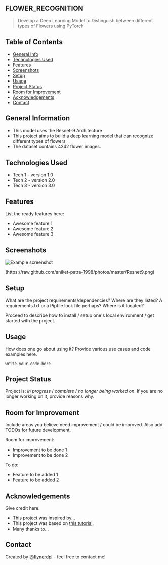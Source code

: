 ## FLOWER_RECOGNITION
> Develop a Deep Learning Model to Distinguish between different types of Flowers using PyTorch 

## Table of Contents
* [General Info](#general-information)
* [Technologies Used](#technologies-used)
* [Features](#features)
* [Screenshots](#screenshots)
* [Setup](#setup)
* [Usage](#usage)
* [Project Status](#project-status)
* [Room for Improvement](#room-for-improvement)
* [Acknowledgements](#acknowledgements)
* [Contact](#contact)
<!-- * [License](#license) -->


## General Information
- This model uses the Resnet-9 Architecture
- This project aims to build a deep learning model that can recognize different types of flowers
- The dataset contains 4242 flower images.
<!-- You don't have to answer all the questions - just the ones relevant to your project. -->


## Technologies Used
- Tech 1 - version 1.0
- Tech 2 - version 2.0
- Tech 3 - version 3.0


## Features
List the ready features here:
- Awesome feature 1
- Awesome feature 2
- Awesome feature 3


## Screenshots
![Example screenshot](./img/RESNET9.png)
<!-- If you have screenshots you'd like to share, include them here. -->(https://raw.github.com/aniket-patra-1998/photos/master/Resnet9.png)


## Setup
What are the project requirements/dependencies? Where are they listed? A requirements.txt or a Pipfile.lock file perhaps? Where is it located?

Proceed to describe how to install / setup one's local environment / get started with the project.


## Usage
How does one go about using it?
Provide various use cases and code examples here.

`write-your-code-here`


## Project Status
Project is: _in progress_ / _complete_ / _no longer being worked on_. If you are no longer working on it, provide reasons why.


## Room for Improvement
Include areas you believe need improvement / could be improved. Also add TODOs for future development.

Room for improvement:
- Improvement to be done 1
- Improvement to be done 2

To do:
- Feature to be added 1
- Feature to be added 2


## Acknowledgements
Give credit here.
- This project was inspired by...
- This project was based on [this tutorial](https://www.example.com).
- Many thanks to...


## Contact
Created by [@flynerdpl](https://www.flynerd.pl/) - feel free to contact me!


<!-- Optional -->
<!-- ## License -->
<!-- This project is open source and available under the [... License](). -->

<!-- You don't have to include all sections - just the one's relevant to your project --
